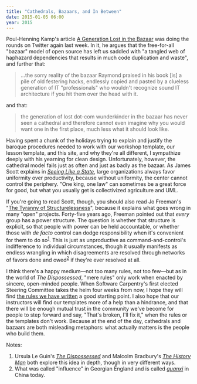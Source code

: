 ```yaml
---
title: "Cathedrals, Bazaars, and In Between"
date: 2015-01-05 06:00
year: 2015
---
```

<p>
  Poul-Henning Kamp's article <a href="https://queue.acm.org/detail.cfm?id=2349257">A Generation Lost in the Bazaar</a>
  was doing the rounds on Twitter again last week.
  In it,
  he argues that the free-for-all "bazaar" model of open source
  has left us saddled with "a tangled web of haphazard dependencies that results in much code duplication and waste",
  and further that:
</p>
<blockquote>
   ...the sorry reality of the bazaar Raymond praised in his book [is] a pile of old festering hacks,
   endlessly copied and pasted by a clueless generation of IT "professionals"
   who wouldn't recognize sound IT architecture if you hit them over the head with it.
</blockquote>
<p>
  and that:
</p>
<blockquote>
  the generation of lost dot-com wunderkinder in the bazaar has never seen a cathedral
  and therefore cannot even imagine why you would want one in the first place,
  much less what it should look like.
</blockquote>
<p>
  Having spent a chunk of the holidays trying to explain and justify
  the baroque procedures needed to work with
  our workshop template,
  our lesson template,
  and this site,
  and why they're all different,
  I sympathize deeply with his yearning for clean design.
  Unfortunately, however, the cathedral model fails just as often and just as badly as the bazaar.
  As James Scott explains in <a href="http://www.amazon.com/Seeing-like-State-Certain-Condition/dp/0300078153/"><em>Seeing Like a State</em></a>,
  large organizations always favor uniformity over productivity,
  because without uniformity,
  the center cannot control the periphery.
  "One king, one law" can sometimes be a great force for good,
  but what you usually get is collectivized agriculture and UML.
</p>
<p>
  If you're going to read Scott,
  though,
  you should also read Jo Freeman's "<a href="http://www.jofreeman.com/joreen/tyranny.htm">The Tyranny of Structurelessness</a>",
  because it explains what goes wrong in many "open" projects.
  Forty-five years ago,
  Freeman pointed out that <em>every</em> group has a power structure.
  The question is whether that structure is explicit,
  so that people with power can be held accountable,
  or whether those with <em>de facto</em> control can dodge responsibility
  when it's convenient for them to do so<sup><a href="#1">1</a></sup>.
  This is just as unproductive as command-and-control's indifference to individual circumstances,
  though it usually manifests as endless wrangling
  in which disagreements are resolved through networks of favors done and owed<sup><a href="#2">2</a></sup>
  if they're ever resolved at all.
</p>
<p>
  I think there's a happy medium&mdash;not too many rules, not too few&mdash;but
  as in the world of <em>The Dispossessed</em>,
  "mere rules" only work when enacted by sincere, open-minded people.
  When Software Carpentry's first elected Steering Committee takes the helm four weeks from now,
  I hope they will find
  <a href="https://software-carpentry.org/scf/index.html">the rules we have written</a>
  a good starting point.
  I also hope that our instructors will find
  our templates
  more of a help than a hindrance,
  and that there will be enough mutual trust in the community we've become
  for people to step forward and say, "That's broken, I'll fix it,"
  when the rules or the templates don't work.
  Because at the end of the day,
  cathedrals and bazaars are both misleading metaphors:
  what actually matters is the people who build them.
</p>
<p>Notes:</p>
<ol>
  <li id="1">
    Ursula Le Guin's <a href="http://www.amazon.com/Dispossessed-Ursula-K-Guin/dp/0061054887/"><em>The Dispossessed</em></a>
    and Malcolm Bradbury's <a href="http://www.amazon.com/History-Man-Malcolm-Bradbury/dp/0140076301/"><em>The History Man</em></a>
    both explore this idea in depth,
    though in very different ways.
  </li>
  <li id="2">
    What was called "influence" in Georgian England
    and is called <a href="https://en.wikipedia.org/wiki/Guanxi"><em>guanxi</em></a> in China today.
  </li>
</ol>
